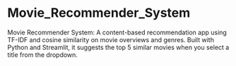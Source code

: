 # Movie_Recommender_System
Movie Recommender System: A content-based recommendation app using TF-IDF and cosine similarity on movie overviews and genres. Built with Python and Streamlit, it suggests the top 5 similar movies when you select a title from the dropdown.
